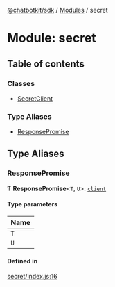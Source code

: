 [@chatbotkit/sdk](../README.md) / [Modules](../modules.md) / secret

# Module: secret

## Table of contents

### Classes

- [SecretClient](../classes/secret.SecretClient.md)

### Type Aliases

- [ResponsePromise](secret.md#responsepromise)

## Type Aliases

### ResponsePromise

Ƭ **ResponsePromise**\<`T`, `U`\>: [`client`](client.md)

#### Type parameters

| Name |
| :------ |
| `T` |
| `U` |

#### Defined in

[secret/index.js:16](https://github.com/chatbotkit/node-sdk/blob/main/packages/sdk/src/secret/index.js#L16)
